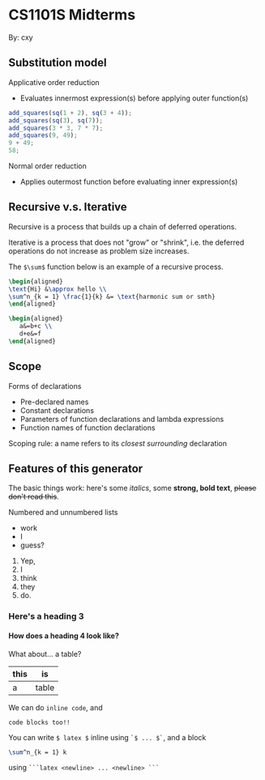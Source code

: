 # CS1101S Midterms

By: cxy

## Substitution model

Applicative order reduction

- Evaluates innermost expression(s) before applying outer function(s)

```javascript
add_squares(sq(1 + 2), sq(3 + 4));
add_squares(sq(3), sq(7));
add_squares(3 * 3, 7 * 7);
add_squares(9, 49);
9 + 49;
58;
```

Normal order reduction

- Applies outermost function before evaluating inner expression(s)

## Recursive v.s. Iterative

Recursive is a process that builds up a chain of deferred operations.

Iterative is a process that does not "grow" or "shrink", i.e. the deferred operations do not increase as problem size increases.

The `$\sum$` function below is an example of a recursive process.

```latex
\begin{aligned}
\text{Hi} &\approx hello \\
\sum^n_{k = 1} \frac{1}{k} &= \text{harmonic sum or smth}
\end{aligned}
```
```latex
\begin{aligned}
   a&=b+c \\
   d+e&=f
\end{aligned}
```

## Scope

Forms of declarations

- Pre-declared names
- Constant declarations
- Parameters of function declarations and lambda expressions
- Function names of function declarations

Scoping rule: a name refers to its _closest surrounding_ declaration

## Features of this generator

The basic things work: here's some _italics_, some **strong, bold text**, ~~please don't read this~~.

Numbered and unnumbered lists

- work
- I
- guess?

1. Yep,
2. I
3. think
4. they
5. do.

### Here's a heading 3

#### How does a heading 4 look like?

What about... a table?

| this | is    |
| ---- | ----- |
| a    | table |

We can do `inline code`, and

```
code blocks too!!
```

You can write `$ latex $` inline using `` `$ ... $` ``, and a block

```latex
\sum^n_{k = 1} k
```

using ` ```latex <newline> ... <newline> ``` `
